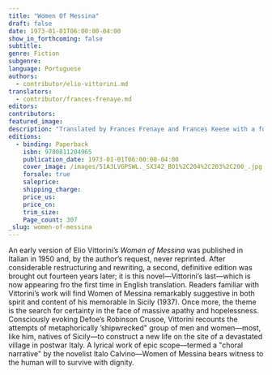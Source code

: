 ```yaml
---
title: "Women Of Messina"
draft: false
date: 1973-01-01T06:00:00-04:00
show_in_forthcoming: false
subtitle:
genre: Fiction
subgenre:
language: Portuguese
authors:
  - contributor/elio-vittorini.md
translators:
  - contributor/frances-frenaye.md
editors:
contributors:
featured_image:
description: "Translated by Frances Frenaye and Frances Keene with a foreword by Webster Scott "
editions:
  - binding: Paperback
    isbn: 9780811204965
    publication_date: 1973-01-01T06:00:00-04:00
    cover_image: /images/51A3LVGPSWL._SX342_BO1%2C204%2C203%2C200_.jpg
    forsale: true
    saleprice:
    shipping_charge:
    price_us:
    price_cn:
    trim_size:
    Page_count: 307
_slug: women-of-messina
---
```


An early version of Elio Vittorini’s _Women of Messina_ was published in Italian in 1950 and, by the author’s request, never reprinted. After considerable restructuring and rewriting, a second, definitive edition was brought out fourteen years later; it is this novel—Vittorini’s last—which is now appearing fro the first time in English translation. Readers familiar with Vittorini’s work will find Women of Messina remarkably suggestive in both spirit and content of his memorable In Sicily (1937). Once more, the theme is the search for certainty in the face of massive apathy and hopelessness. Consciously evoking Defoe’s Robinson Crusoe, Vittorini recounts the attempts of metaphorically ’shipwrecked" group of men and women—most, like him, natives of Sicily—to construct a new life on the site of a devastated village in postwar Italy. A lyrical work of epic scope—termed a "choral narrative" by the novelist Italo Calvino—Women of Messina bears witness to the human will to survive with dignity.

